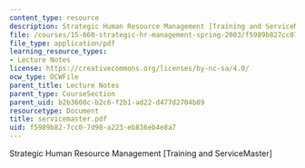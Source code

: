 ```yaml
---
content_type: resource
description: Strategic Human Resource Management [Training and ServiceMaster]
file: /courses/15-660-strategic-hr-management-spring-2003/f5989b827cc07d98a223eb836eb4e8a7_servicemaster.pdf
file_type: application/pdf
learning_resource_types:
- Lecture Notes
license: https://creativecommons.org/licenses/by-nc-sa/4.0/
ocw_type: OCWFile
parent_title: Lecture Notes
parent_type: CourseSection
parent_uid: b2b3608c-b2c6-f2b1-ad22-d477d2704b89
resourcetype: Document
title: servicemaster.pdf
uid: f5989b82-7cc0-7d98-a223-eb836eb4e8a7
---
```

Strategic Human Resource Management [Training and ServiceMaster]